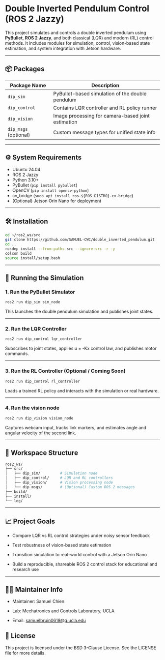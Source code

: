 # Double Inverted Pendulum Control (ROS 2 Jazzy)

This project simulates and controls a double inverted pendulum using **PyBullet**, **ROS 2 Jazzy**, and both classical (LQR) and modern (RL) control methods. It includes modules for simulation, control, vision-based state estimation, and system integration with Jetson hardware.

---

## 📦 Packages

| Package Name         | Description                                         |
|----------------------|-----------------------------------------------------|
| `dip_sim`            | PyBullet-based simulation of the double pendulum    |
| `dip_control`        | Contains LQR controller and RL policy runner        |
| `dip_vision`         | Image processing for camera-based joint estimation  |
| `dip_msgs` (optional) | Custom message types for unified state info         |

---

## ⚙️ System Requirements

- Ubuntu 24.04
- ROS 2 Jazzy
- Python 3.10+
- PyBullet (`pip install pybullet`)
- OpenCV (`pip install opencv-python`)
- cv_bridge (`sudo apt install ros-${ROS_DISTRO}-cv-bridge`)
- (Optional) Jetson Orin Nano for deployment

---

## 🛠️ Installation

```bash
cd ~/ros2_ws/src
git clone https://github.com/SAMUEL-CWC/double_inverted_pendulum.git
cd ..
rosdep install --from-paths src --ignore-src -r -y
colcon build
source install/setup.bash
```

---

## 🚀 Running the Simulation
### 1. Run the PyBullet Simulator
```bash
ros2 run dip_sim sim_node
```
This launches the double pendulum simulation and publishes joint states.

---

### 2. Run the LQR Controller
```bash
ros2 run dip_control lqr_controller
```
Subscribes to joint states, applies u = -Kx control law, and publishes motor commands.

---

### 3. Run the RL Controller (Optional / Coming Soon)
```bash
ros2 run dip_control rl_controller
```
Loads a trained RL policy and interacts with the simulation or real hardware.

---

### 4. Run the vision node
```bash
ros2 run dip_vision vision_node
```
Captures webcam input, tracks link markers, and estimates angle and angular velocity of the second link.

---

## 📂 Workspace Structure
```bash
ros2_ws/
├── src/
│   ├── dip_sim/         # Simulation node
│   ├── dip_control/     # LQR and RL controllers
│   ├── dip_vision/      # Vision processing node
│   └── dip_msgs/        # (Optional) Custom ROS 2 messages
├── build/
├── install/
└── log/
```

---

## 📈 Project Goals
- Compare LQR vs RL control strategies under noisy sensor feedback

- Test robustness of vision-based state estimation

- Transition simulation to real-world control with a Jetson Orin Nano

- Build a reproducible, shareable ROS 2 control stack for educational and research use

---

## 👨‍🔬 Maintainer Info
- Maintainer: Samuel Chien

- Lab: Mechatronics and Controls Laboratory, UCLA

- Email: samuelbruin0618@g.ucla.edu

## 📜 License
This project is licensed under the BSD 3-Clause License.
See the LICENSE file for more details.
